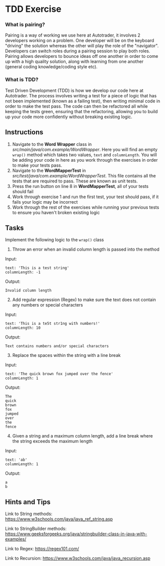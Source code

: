 # TDD Exercise

### What is pairing?
Pairing is a way of working we use here at Autotrader,
it involves 2 developers working on a problem. One developer will be on the
keyboard "driving" the solution whereas the other will play the role of the "navigator".
Developers can switch roles during a pairing session to play both roles.
Pairing allows developers to bounce ideas off one another in order to come up with
a high quality solution, along with learning from one another (general coding knowledge/coding style etc).

### What is TDD?
Test Driven Development (TDD) is how we develop our code here at Autotrader.
The process involves writing a test for a piece of logic that has not been implemented
(known as a failing test), then writing minimal code
in order to make the test pass. The code can then be refactored all while keeping
the tests green, ensuring that the refactoring, allowing you to  build up your code
more confidently without breaking existing logic.

## Instructions

1. Navigate to the **Word Wrapper** class in *src/main/java/com.example/WordWrapper*.
   Here you will find an empty `wrap()` method which takes two values, `text` and `columnLength`.
   You will be adding your code in here as you work through the exercises in order to make your tests pass.
2. Navigate to the **WordMapperTest** in *src/test/java/com.example/WordWrapperTest*.
   This file contains all the tests that are required to pass. These are known as unit tests.
3. Press the run button on line 8 in **WordMapperTest**, all of your tests should fail
4. Work through exercise 1 and run the first test, your test should pass, if it fails your logic may be incorrect
5. Work through the rest of the exercises while running your previous tests to ensure you haven't broken existing logic

## Tasks
Implement the following logic to the `wrap()` class

1. Throw an error when an invalid column length is passed into the method

Input:

```
text: 'This is a test string'
columnLength: -1
```
Output:
```
Invalid column length
```
2. Add regular expression (Regex) to make sure the text does not contain any numbers or special characters

Input:

```
text: 'This is a te5t str1ng with numbers!'
columnLength: 10
```
Output:
```
Text contains numbers and/or special characters
```

3. Replace the spaces within the string with a line break

Input:

```
text: 'The quick brown fox jumped over the fence'
columnLength: 1
```
Output:
```
The
quick
brown
fox
jumped
over
the
fence
```

4. Given a string and a maximum column length, add a line break where the string exceeds the maximum length

Input:

```
text: 'ab'
columnLength: 1
```
Output:
```
a
b
```

## Hints and Tips

Link to String methods: https://www.w3schools.com/java/java_ref_string.asp

Link to StringBuilder methods: https://www.geeksforgeeks.org/java/stringbuilder-class-in-java-with-examples/

Link to Regex: https://regex101.com/

Link to Recursion: https://www.w3schools.com/java/java_recursion.asp
